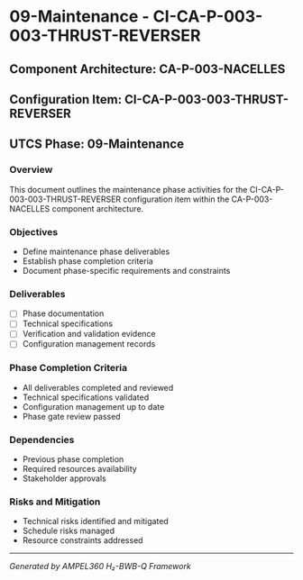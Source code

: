 # 09-Maintenance - CI-CA-P-003-003-THRUST-REVERSER

## Component Architecture: CA-P-003-NACELLES
## Configuration Item: CI-CA-P-003-003-THRUST-REVERSER
## UTCS Phase: 09-Maintenance

### Overview
This document outlines the maintenance phase activities for the CI-CA-P-003-003-THRUST-REVERSER configuration item within the CA-P-003-NACELLES component architecture.

### Objectives
- Define maintenance phase deliverables
- Establish phase completion criteria
- Document phase-specific requirements and constraints

### Deliverables
- [ ] Phase documentation
- [ ] Technical specifications
- [ ] Verification and validation evidence
- [ ] Configuration management records

### Phase Completion Criteria
- All deliverables completed and reviewed
- Technical specifications validated
- Configuration management up to date
- Phase gate review passed

### Dependencies
- Previous phase completion
- Required resources availability
- Stakeholder approvals

### Risks and Mitigation
- Technical risks identified and mitigated
- Schedule risks managed
- Resource constraints addressed

---
*Generated by AMPEL360 H₂-BWB-Q Framework*
